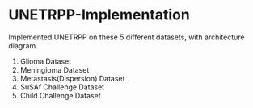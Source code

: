 # UNETRPP-Implementation
Implemented UNETRPP on these 5 different datasets, with architecture diagram.
1) Glioma Dataset
2) Meningioma Dataset
3) Metastasis(Dispersion) Dataset
4) SuSAf Challenge Dataset
5) Child Challenge Dataset
